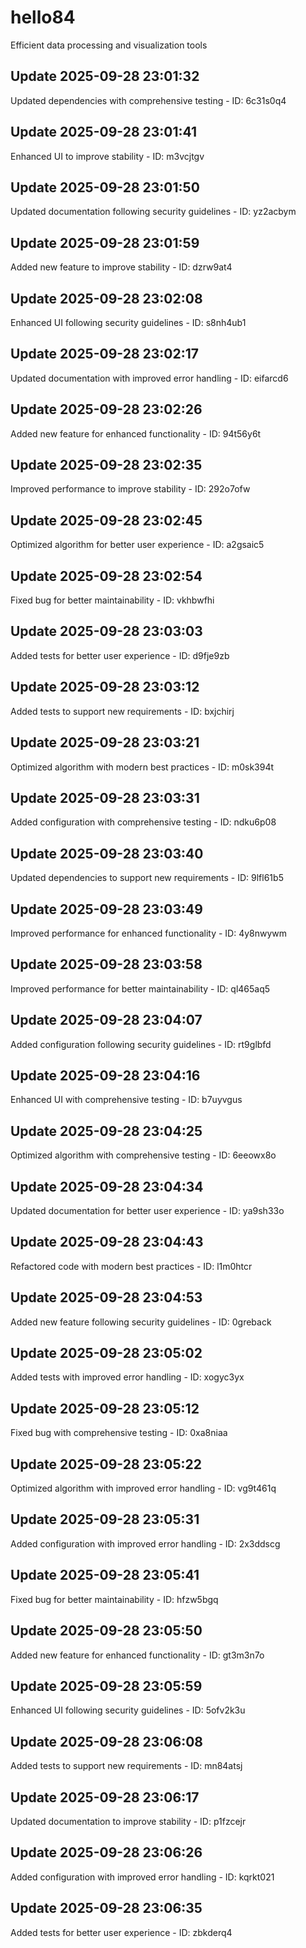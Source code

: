 # hello84
Efficient data processing and visualization tools

## Update 2025-09-28 23:01:32
Updated dependencies with comprehensive testing - ID: 6c31s0q4


## Update 2025-09-28 23:01:41
Enhanced UI to improve stability - ID: m3vcjtgv


## Update 2025-09-28 23:01:50
Updated documentation following security guidelines - ID: yz2acbym


## Update 2025-09-28 23:01:59
Added new feature to improve stability - ID: dzrw9at4


## Update 2025-09-28 23:02:08
Enhanced UI following security guidelines - ID: s8nh4ub1


## Update 2025-09-28 23:02:17
Updated documentation with improved error handling - ID: eifarcd6


## Update 2025-09-28 23:02:26
Added new feature for enhanced functionality - ID: 94t56y6t


## Update 2025-09-28 23:02:35
Improved performance to improve stability - ID: 292o7ofw


## Update 2025-09-28 23:02:45
Optimized algorithm for better user experience - ID: a2gsaic5


## Update 2025-09-28 23:02:54
Fixed bug for better maintainability - ID: vkhbwfhi


## Update 2025-09-28 23:03:03
Added tests for better user experience - ID: d9fje9zb


## Update 2025-09-28 23:03:12
Added tests to support new requirements - ID: bxjchirj


## Update 2025-09-28 23:03:21
Optimized algorithm with modern best practices - ID: m0sk394t


## Update 2025-09-28 23:03:31
Added configuration with comprehensive testing - ID: ndku6p08


## Update 2025-09-28 23:03:40
Updated dependencies to support new requirements - ID: 9lfl61b5


## Update 2025-09-28 23:03:49
Improved performance for enhanced functionality - ID: 4y8nwywm


## Update 2025-09-28 23:03:58
Improved performance for better maintainability - ID: ql465aq5


## Update 2025-09-28 23:04:07
Added configuration following security guidelines - ID: rt9glbfd


## Update 2025-09-28 23:04:16
Enhanced UI with comprehensive testing - ID: b7uyvgus


## Update 2025-09-28 23:04:25
Optimized algorithm with comprehensive testing - ID: 6eeowx8o


## Update 2025-09-28 23:04:34
Updated documentation for better user experience - ID: ya9sh33o


## Update 2025-09-28 23:04:43
Refactored code with modern best practices - ID: l1m0htcr


## Update 2025-09-28 23:04:53
Added new feature following security guidelines - ID: 0greback


## Update 2025-09-28 23:05:02
Added tests with improved error handling - ID: xogyc3yx


## Update 2025-09-28 23:05:12
Fixed bug with comprehensive testing - ID: 0xa8niaa


## Update 2025-09-28 23:05:22
Optimized algorithm with improved error handling - ID: vg9t461q


## Update 2025-09-28 23:05:31
Added configuration with improved error handling - ID: 2x3ddscg


## Update 2025-09-28 23:05:41
Fixed bug for better maintainability - ID: hfzw5bgq


## Update 2025-09-28 23:05:50
Added new feature for enhanced functionality - ID: gt3m3n7o


## Update 2025-09-28 23:05:59
Enhanced UI following security guidelines - ID: 5ofv2k3u


## Update 2025-09-28 23:06:08
Added tests to support new requirements - ID: mn84atsj


## Update 2025-09-28 23:06:17
Updated documentation to improve stability - ID: p1fzcejr


## Update 2025-09-28 23:06:26
Added configuration with improved error handling - ID: kqrkt021


## Update 2025-09-28 23:06:35
Added tests for better user experience - ID: zbkderq4

